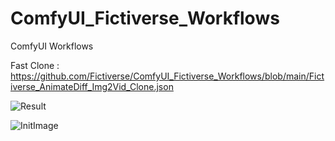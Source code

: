 # ComfyUI_Fictiverse_Workflows
ComfyUI Workflows

Fast Clone : https://github.com/Fictiverse/ComfyUI_Fictiverse_Workflows/blob/main/Fictiverse_AnimateDiff_Img2Vid_Clone.json

![Result](https://github.com/Fictiverse/ComfyUI_Fictiverse_Workflows/assets/111762798/812c69dc-5e11-4f41-8c8c-ad8c179775c6)  

![InitImage](https://github.com/Fictiverse/ComfyUI_Fictiverse_Workflows/assets/111762798/d0710e8a-e8d8-41ba-aa46-f1cf96718509)

